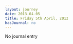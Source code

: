 ```yaml
---
layout: journey
date: 2013-04-05
title: Friday 5th April, 2013
hasJournal: no
---
```

No journal entry